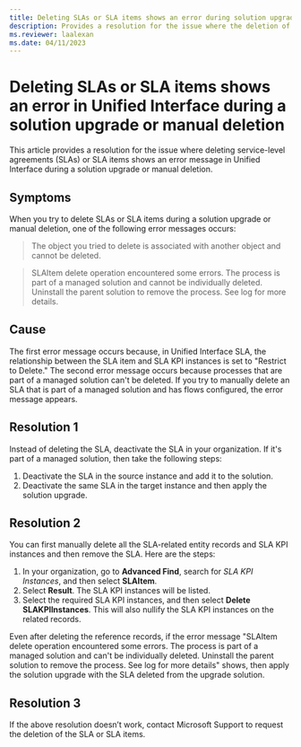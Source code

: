 ```yaml
---
title: Deleting SLAs or SLA items shows an error during solution upgrade or manual deletion
description: Provides a resolution for the issue where the deletion of SLAs or SLA items shows error messages in Unified Interface during a solution upgrade or manual deletion in Dynamics 365 Customer Service.
ms.reviewer: laalexan
ms.date: 04/11/2023
---
```

# Deleting SLAs or SLA items shows an error in Unified Interface during a solution upgrade or manual deletion

This article provides a resolution for the issue where deleting service-level agreements (SLAs) or SLA items shows an error message in Unified Interface during a solution upgrade or manual deletion.

## Symptoms

When you try to delete SLAs or SLA items during a solution upgrade or manual deletion, one of the following error messages occurs:

> The object you tried to delete is associated with another object and cannot be deleted.

> SLAItem delete operation encountered some errors. The process is part of a managed solution and cannot be individually deleted. Uninstall the parent solution to remove the process. See log for more details.

## Cause

The first error message occurs because, in Unified Interface SLA, the relationship between the SLA item and SLA KPI instances is set to "Restrict to Delete." The second error message occurs because processes that are part of a managed solution can't be deleted. If you try to manually delete an SLA that is part of a managed solution and has flows configured, the error message appears.

## Resolution 1

Instead of deleting the SLA, deactivate the SLA in your organization. If it's part of a managed solution, then take the following steps:

1. Deactivate the SLA in the source instance and add it to the solution.
1. Deactivate the same SLA in the target instance and then apply the solution upgrade.

## Resolution 2

You can first manually delete all the SLA-related entity records and SLA KPI instances and then remove the SLA. Here are the steps:

1. In your organization, go to **Advanced Find**, search for *SLA KPI Instances*, and then select **SLAItem**.
1. Select **Result**. The SLA KPI instances will be listed.
1. Select the required SLA KPI instances, and then select **Delete SLAKPIInstances**. This will also nullify the SLA KPI instances on the related records.

Even after deleting the reference records, if the error message "SLAItem delete operation encountered some errors. The process is part of a managed solution and can't be individually deleted. Uninstall the parent solution to remove the process. See log for more details" shows, then apply the solution upgrade with the SLA deleted from the upgrade solution.

## Resolution 3

If the above resolution doesn’t work, contact Microsoft Support to request the deletion of the SLA or SLA items.
